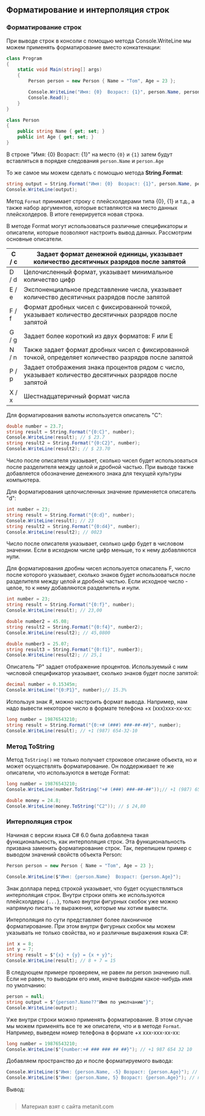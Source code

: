 ## Форматирование и интерполяция строк

### Форматирование строк

При выводе строк в консоли с помощью метода Console.WriteLine мы можем применять форматирование вместо конкатенации:

```cs
class Program
{
    static void Main(string[] args)
    {
        Person person = new Person { Name = "Tom", Age = 23 };

        Console.WriteLine("Имя: {0}  Возраст: {1}", person.Name, person.Age);
        Console.Read();
    }
}

class Person
{
    public string Name { get; set; }
    public int Age { get; set; }
}
```

В строке "Имя: {0}  Возраст: {1}" на место `{0}` и `{1}` затем будут вставляться в порядке следования `person.Name` и `person.Age`

То же самое мы можем сделать с помощью метода **String.Format**:

```cs
string output = String.Format("Имя: {0}  Возраст: {1}", person.Name, person.Age);
Console.WriteLine(output);
```

Метод `Format` принимает строку с плейсхолдерами типа {0}, {1} и т.д., а также набор аргументов, которые вставляются на место данных плейсхолдеров. В итоге генерируется новая строка.

В методе Format могут использоваться различные спецификаторы и описатели, которые позволяют настроить вывод данных. Рассмотрим основные описатели.

| C / c | Задает формат денежной единицы, указывает количество десятичных разрядов после запятой                   |
|-------|----------------------------------------------------------------------------------------------------------|
| D / d | Целочисленный формат, указывает минимальное количество цифр                                              |
| E / e | Экспоненциальное представление числа, указывает количество десятичных разрядов после запятой             |
| F / f | Формат дробных чисел с фиксированной точкой, указывает количество десятичных разрядов после запятой      |
| G / g | Задает более короткий из двух форматов: F или E                                                          |
| N / n | Также задает формат дробных чисел с фиксированной точкой, определяет количество разрядов после запятой   |
| P / p | Задает отображения знака процентов рядом с число, указывает количество десятичных разрядов после запятой |
| X / x | Шестнадцатеричный формат числа                                                                           |
Для форматирования валюты используется описатель "C":

```cs
double number = 23.7;
string result = String.Format("{0:C}", number);
Console.WriteLine(result); // $ 23.7
string result2 = String.Format("{0:C2}", number);
Console.WriteLine(result2); // $ 23.70
```

Число после описателя указывает, сколько чисел будет использоваться после разделителя между целой и дробной частью. При выводе также добавляется обозначение денежного знака для текущей культуры компьютера.

Для форматирования целочисленных значение применяется описатель "d":

```cs
int number = 23;
string result = String.Format("{0:d}", number);
Console.WriteLine(result); // 23
string result2 = String.Format("{0:d4}", number);
Console.WriteLine(result2); // 0023
```

Число после описателя указывает, сколько цифр будет в числовом значении. Если в исходном числе цифр меньше, то к нему добавляются нули.

Для форматирования дробны чисел используется описатель F, число после которого указывает, сколько знаков будет использоваться после разделителя между целой и дробной частью. Если исходное число - целое, то к нему добавляются разделитель и нули.

```cs
int number = 23;
string result = String.Format("{0:f}", number);
Console.WriteLine(result); // 23,00

double number2 = 45.08;
string result2 = String.Format("{0:f4}", number2);
Console.WriteLine(result2); // 45,0800

double number3 = 25.07;
string result3 = String.Format("{0:f1}", number3);
Console.WriteLine(result2); // 25,1
```

Описатель "P" задает отображение процентов. Используемый с ним числовой спецификатор указывает, сколько знаков будет после запятой:

```cs
decimal number = 0.15345m;
Console.WriteLine("{0:P1}", number);// 15.3%
```

Используя знак #, можно настроить формат вывода. Например, нам надо вывести некоторое число в формате телефона +х (ххх)ххх-хх-хх:

```cs
long number = 19876543210;
string result = String.Format("{0:+# (###) ###-##-##}", number);
Console.WriteLine(result); // +1 (987) 654-32-10
```

### Метод ToString

Метод `ToString()` не только получает строковое описание объекта, но и может осуществлять форматирование. Он поддерживает те же описатели, что используются в методе Format:

```cs
long number = 19876543210;
Console.WriteLine(number.ToString("+# (###) ###-##-##"));// +1 (987) 654-32-10

double money = 24.8;
Console.WriteLine(money.ToString("C2")); // $ 24,80
```

### Интерполяция строк

Начиная с версии языка C# 6.0 была добавлена такая функциональность, как интерполяция строк. Эта функциональность призвана заменить форматирование строк. Так, перепишем пример с выводом значений свойств объекта Person:

```cs
Person person = new Person { Name = "Tom", Age = 23 };

Console.WriteLine($"Имя: {person.Name}  Возраст: {person.Age}");
```

Знак доллара перед строкой указывает, что будет осуществляться интерполяция строк. Внутри строки опять же используются плейсхолдеры `{...}`, только внутри фигурных скобок уже можно напрямую писать те выражения, которые мы хотим вывести.

Интерполяция по сути представляет более лаконичное форматирование. При этом внутри фигурных скобок мы можем указывать не только свойства, но и различные выражения языка C#:

```cs
int x = 8;
int y = 7;
string result = $"{x} + {y} = {x + y}";
Console.WriteLine(result); // 8 + 7 = 15
```

В следующем примере проверяем, не равен ли person значению null. Если не равен, то выводим его имя, иначе выводим какое-нибудь имя по умолчанию:

```cs
person = null;
string output = $"{person?.Name??"Имя по умолчанию"}";
Console.WriteLine(output);
```

Уже внутри строки можно применять форматирование. В этом случае мы можем применять все те же описатели, что и в методе `Format`. Например, выведем номер телефона в формате +x xxx-xxx-xx-xx:

```cs
long number = 19876543210;
Console.WriteLine($"{number:+# ### ### ## ##}"); // +1 987 654 32 10
```

Добавляем пространство до и после форматируемого вывода:

```cs
Console.WriteLine($"Имя: {person.Name, -5} Возраст: {person.Age}"); // пробелы после
Console.WriteLine($"Имя: {person.Name, 5} Возраст: {person.Age}"); // пробелы до
```

Вывод:

```

```


> Материал взят с сайта metanit.com